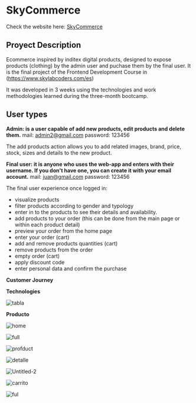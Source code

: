 # SkyCommerce

Check the website here: [SkyCommerce](https://ecommerce-6dca9.web.app/)

## Proyect Description

Ecommerce inspired by inditex digital products, designed to expose products (clothing) by the admin user and puchase them by the final user.
It is the final project of the Frontend Development Course in
(https://www.skylabcoders.com/es)

It was developed in 3 weeks using the technologies and work methodologies learned during the three-month bootcamp.


## User types

**Admin: is a user capable of add new products, edit products and delete them.**
  mail: admin2@gmail.com
  password: 123456

The add products action allows you to add related images, brand, price, stock, sizes and details to the new product.

**Final user: it is anyone who uses the web-app and enters with their username. If you don't have one, you can create it with your email account.**
  mail: juan@gmail.com
  password: 123456

The final user experience once logged in: 
  
  - visualize products
  - filter products according to gender and typology
  - enter in to the products to see their details and availability.
  - add products to your order (this can be done from the main page or within each product detail)
  - preview your order from the home page
  - enter your order (cart)
  - add and remove products quantities (cart)
  - remove products from the order
  - empty order (cart)
  - apply discount code
  - enter personal data and confirm the purchase


**Customer Journey** 



**Technologies**

![tabla](https://user-images.githubusercontent.com/58776923/101886318-99215400-3b9b-11eb-8ef7-febfad14d200.jpg)


**Producto**

![home](https://user-images.githubusercontent.com/58776923/101815585-0b545300-3b20-11eb-88b9-ebdf03f22bf1.jpg)

![full](https://user-images.githubusercontent.com/58776923/101887693-80b23900-3b9d-11eb-9bf8-6479c4fbbfb2.jpg)

![profduct](https://user-images.githubusercontent.com/58776923/101815918-96cde400-3b20-11eb-9f71-62d3ebadb24f.jpg)

![detalle](https://user-images.githubusercontent.com/58776923/101816306-25dafc00-3b21-11eb-8132-c5700f6a8a2a.jpg)

![Untitled-2](https://user-images.githubusercontent.com/58776923/101816377-3ee3ad00-3b21-11eb-8645-22a22119843f.jpg)

![carrito](https://user-images.githubusercontent.com/58776923/101887351-084b7800-3b9d-11eb-8409-656f5d1b4999.jpg)

![ful](https://user-images.githubusercontent.com/58776923/101888042-f4544600-3b9d-11eb-9890-fed416950412.jpg)





